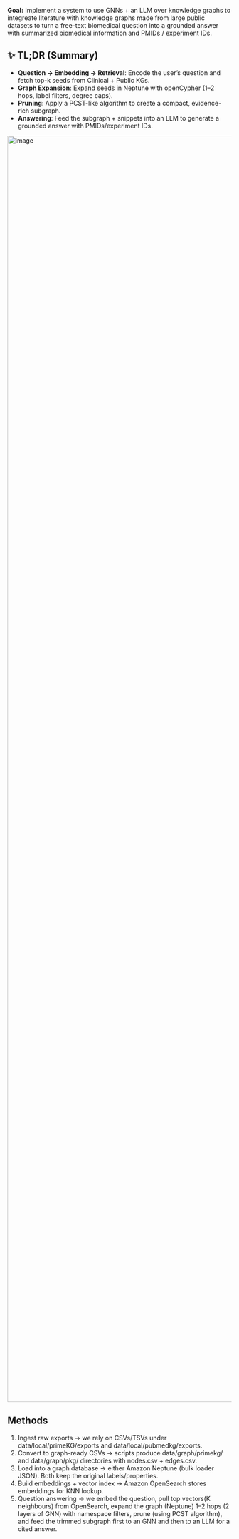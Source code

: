 
**Goal:** Implement a system to use GNNs + an LLM over knowledge graphs to integreate literature with knowledge graphs made from large public datasets to turn a free-text biomedical question into a grounded answer with summarized biomedical information and PMIDs / experiment IDs. 

## ✨ TL;DR (Summary)

- **Question → Embedding → Retrieval**: Encode the user’s question and fetch top-k seeds from Clinical + Public KGs.
- **Graph Expansion**: Expand seeds in Neptune with openCypher (1–2 hops, label filters, degree caps).
- **Pruning**: Apply a PCST-like algorithm to create a compact, evidence-rich subgraph.
- **Answering**: Feed the subgraph + snippets into an LLM to generate a grounded answer with PMIDs/experiment IDs.

<img width="4624" height="2838" alt="image" src="https://github.com/user-attachments/assets/c978497e-25b2-44d3-980a-0ca070720078" />

## Methods
1. Ingest raw exports → we rely on CSVs/TSVs under data/local/primeKG/exports and data/local/pubmedkg/exports.
2. Convert to graph-ready CSVs → scripts produce data/graph/primekg/ and data/graph/pkg/ directories with nodes.csv + edges.csv.
3. Load into a graph database → either Amazon Neptune (bulk loader JSON). Both keep the original labels/properties.
4. Build embeddings + vector index → Amazon OpenSearch stores embeddings for KNN lookup.
5. Question answering → we embed the question, pull top vectors(K neighbours) from OpenSearch, expand the graph (Neptune) 1–2 hops (2 layers of GNN) with namespace filters, prune (using PCST algorithm), and feed the trimmed subgraph first to an GNN and then to an LLM for a cited answer.
